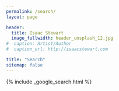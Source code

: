 ```yaml
---
permalink: /search/
layout: page

header:
  title: Isaac Stewart
  image_fullwidth: header_unsplash_12.jpg
#  caption: Artist/Author
#  caption_url: http://isaacstewart.com

title: "Search"
sitemap: false
---
```


{% include _google_search.html %}
